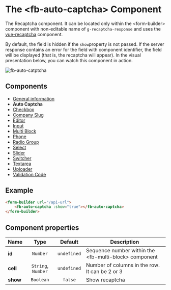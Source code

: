 # The &lt;fb-auto-captcha&gt; Component

The Recaptcha component. It can be located only within the &lt;form-builder&gt; component with non-editable name of `g-recaptcha-response` and uses the [vue-recaptcha](https://github.com/DanSnow/vue-recaptcha) component.

By default, the field is hidden if the `show`property is not passed. If the server response contains an error for the field with component identifier, the field will be displayed (that is, the recaptcha will appear). In the  visual presentation below, you can watch this component in action.

![fb-auto-catptcha](/assets/awema-pl/wiki/docs/fb-auto-captcha.gif)

## Components
* [General information](./form-builder.md)
* **Auto Captcha**
* [Checkbox](./checkbox.md)
* [Company Slug](./company-slug.md)
* [Editor](./editor.md)
* [Input](./input.md)
* [Multi Block](./multi-block.md)
* [Phone](./phone.md)
* [Radio Group](./radio-group.md)
* [Select](./select.md)
* [Slider](./slider.md)
* [Switcher](./switcher.md)
* [Textarea](./textarea.md)
* [Uploader](./uploader.md)
* [Validation Code](./code.md)

## Example

```html
<form-builder url="/api-url">
    <fb-auto-captcha :show="true"></fb-auto-captcha>
</form-builder>
```

<form-builder url="/api-url">
    <fb-auto-captcha :show="true"></fb-auto-captcha>
</form-builder>


## Component properties

| Name                | Type               | Default             | Description                                       |
|---------------------|:------------------:|:-------------------:|---------------------------------------------------|
| **id**              | `Number`           | `undefined`         | Sequence number within the &lt;fb-multi-block&gt; component   |
| **cell**            | `String`, `Number` | `undefined`         | Number of columns in the row. It can be 2 or 3    |
| **show**            | `Boolean`          | `false`             | Show recaptcha                                    |
